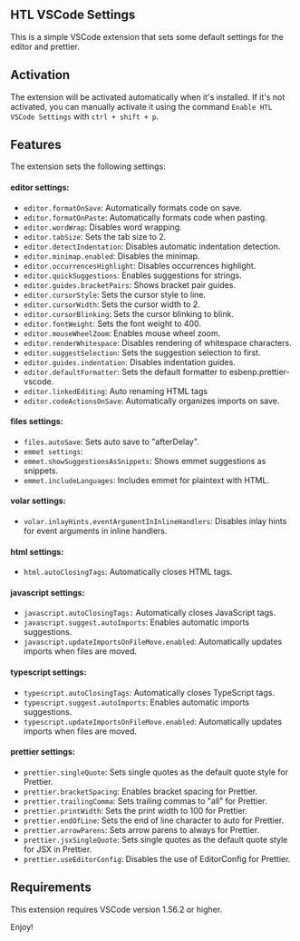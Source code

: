 ## HTL VSCode Settings

This is a simple VSCode extension that sets some default settings for the editor and prettier.

## Activation

The extension will be activated automatically when it's installed. If it's not activated, you can manually activate it using the command `Enable HTL VSCode Settings` with `ctrl + shift + p`.

## Features

The extension sets the following settings:

#### editor settings:

- `editor.formatOnSave`: Automatically formats code on save.
- `editor.formatOnPaste`: Automatically formats code when pasting.
- `editor.wordWrap`: Disables word wrapping.
- `editor.tabSize`: Sets the tab size to 2.
- `editor.detectIndentation`: Disables automatic indentation detection.
- `editor.minimap.enabled`: Disables the minimap.
- `editor.occurrencesHighlight`: Disables occurrences highlight.
- `editor.quickSuggestions`: Enables suggestions for strings.
- `editor.guides.bracketPairs`: Shows bracket pair guides.
- `editor.cursorStyle`: Sets the cursor style to line.
- `editor.cursorWidth`: Sets the cursor width to 2.
- `editor.cursorBlinking`: Sets the cursor blinking to blink.
- `editor.fontWeight`: Sets the font weight to 400.
- `editor.mouseWheelZoom`: Enables mouse wheel zoom.
- `editor.renderWhitespace`: Disables rendering of whitespace characters.
- `editor.suggestSelection`: Sets the suggestion selection to first.
- `editor.guides.indentation`: Disables indentation guides.
- `editor.defaultFormatter`: Sets the default formatter to esbenp.prettier-vscode.
- `editor.linkedEditing`: Auto renaming HTML tags
- `editor.codeActionsOnSave`: Automatically organizes imports on save.

#### files settings:

- `files.autoSave`: Sets auto save to "afterDelay".
- `emmet settings`:
- `emmet.showSuggestionsAsSnippets`: Shows emmet suggestions as snippets.
- `emmet.includeLanguages`: Includes emmet for plaintext with HTML.

#### volar settings:

- `volar.inlayHints.eventArgumentInInlineHandlers`: Disables inlay hints for event arguments in inline handlers.

#### html settings:

- `html.autoClosingTags`: Automatically closes HTML tags.

#### javascript settings:

- `javascript.autoClosingTags:` Automatically closes JavaScript tags.
- `javascript.suggest.autoImports`: Enables automatic imports suggestions.
- `javascript.updateImportsOnFileMove.enabled`: Automatically updates imports when files are moved.

#### typescript settings:

- `typescript.autoClosingTags`: Automatically closes TypeScript tags.
- `typescript.suggest.autoImports`: Enables automatic imports suggestions.
- `typescript.updateImportsOnFileMove.enabled`: Automatically updates imports when files are moved.

#### prettier settings:

- `prettier.singleQuote`: Sets single quotes as the default quote style for Prettier.
- `prettier.bracketSpacing`: Enables bracket spacing for Prettier.
- `prettier.trailingComma`: Sets trailing commas to "all" for Prettier.
- `prettier.printWidth`: Sets the print width to 100 for Prettier.
- `prettier.endOfLine`: Sets the end of line character to auto for Prettier.
- `prettier.arrowParens`: Sets arrow parens to always for Prettier.
- `prettier.jsxSingleQuote`: Sets single quotes as the default quote style for JSX in Prettier.
- `prettier.useEditorConfig`: Disables the use of EditorConfig for Prettier.

## Requirements

This extension requires VSCode version 1.56.2 or higher.

Enjoy!

